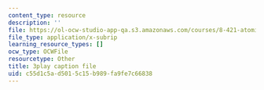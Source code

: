 ```yaml
---
content_type: resource
description: ''
file: https://ol-ocw-studio-app-qa.s3.amazonaws.com/courses/8-421-atomic-and-optical-physics-i-spring-2014/c55d1c5ad5015c15b989fa9fe7c66838_EfuSYmCQSY8.vtt
file_type: application/x-subrip
learning_resource_types: []
ocw_type: OCWFile
resourcetype: Other
title: 3play caption file
uid: c55d1c5a-d501-5c15-b989-fa9fe7c66838
---
```

